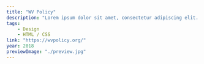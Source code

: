 ```yaml
---
title: "WV Policy"
description: "Lorem ipsum dolor sit amet, consectetur adipiscing elit. Cras pharetra blandit ex ac dapibus."
tags:
    - Design
    - HTML / CSS
link: "https://wvpolicy.org/"
year: 2018
previewImage: "./preview.jpg"
---
```

